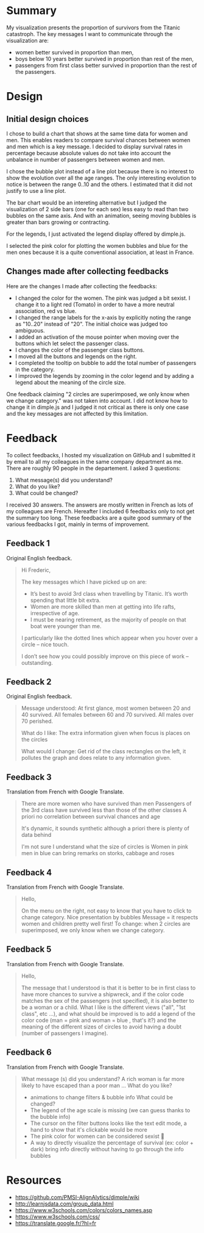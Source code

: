 # Summary
My visualization presents the proportion of survivors from the Titanic catastroph.
The key messages I want to communicate through the visualization are:
- women better survived in proportion than men,
- boys below 10 years better survived in proportion than rest of the men,
- passengers from first class better survived in proportion than the rest of the passengers.


# Design
## Initial design choices
I chose to build a chart that shows at the same time data for women and men. 
This enables readers to compare survival chances between women and men which is a key message.
I decided to display survival rates in percentage because absolute values do not take 
into account the unbalance in number of passengers between women and men.

I chose the bubble plot instead of a line plot because there is no interest to show the evolution
over all the age ranges. The only interesting evolution to notice is between the range 0..10 and the others.
I estimated that it did not justify to use a line plot.

The bar chart would be an intereting alternative but I judged the visualization of 2 side bars (one for each sex)
less easy to read than two bubbles on the same axis. And with an animation, seeing moving bubbles is greater than
bars growing or contracting.

For the legends, I just activated the legend display offered by dimple.js.

I selected the pink color for plotting the women bubbles and blue for the men ones because it is a quite conventional
association, at least in France.

## Changes made after collecting feedbacks
Here are the changes I made after collecting the feedbacks:
- I changed the color for the women. The pink was judged a bit sexist. I change it to a light red (Tomato) in order to have
a more neutral association, red vs blue.
- I changed the range labels for the x-axis by explicitly noting the range as "10..20" instead of "20". The initial choice
was judged too ambiguous.
- I added an activation of the mouse pointer when moving over the buttons which let select the passenger class.
- I changes the color of the passenger class buttons.
- I moved all the buttons and legends on the right.
- I completed the tooltip on bubble to add the total number of passengers in the category.
- I improved the legends by zooming in the color legend and by adding a legend about the meaning of the circle size.

One feedback claiming "2 circles are superimposed, we only know when we change category." was not taken into account.
I  did not know how to change it in dimple.js and I judged it not critical as there is only one case and the key messages
are not affected by this limitation.

# Feedback
To collect feedbacks, I hosted my visualization on GitHub and I submitted it by email to all my colleagues in the same 
company department as me.
There are roughly 90 people in the departement.
I asked 3 questions:
1. What message(s) did you understand?
2. What do you like?
3. What could be changed?

I received 30 answers. The answers are mostly written in French as lots of my colleagues are French.
Hereafter I included 6 feedbacks only to not get the summary too long. These feedbacks are a quite good 
summary of the various feedbacks I got, mainly in terms of improvement.

## Feedback 1
Original English feedback.
> Hi Frederic,
>
> The key messages which I have picked up on are:
> -	It’s best to avoid 3rd class when travelling by Titanic. It’s worth spending that little bit extra.
> -	Women are more skilled than men at getting into life rafts, irrespective of age.
> -	I must be nearing retirement, as the majority of people on that boat were younger than me.
>
> I particularly like the dotted lines which appear when you hover over a circle – nice touch.
>
> I don’t see how you could possibly improve on this piece of work – outstanding.

## Feedback 2
Original English feedback.
> Message understood:  At first glance, most women between 20 and 40 survived.  All females between 60 and 70 survived.  All males over 70 perished.
>
> What do I like:  The extra information given when focus is places on the circles
>
> What would I change: Get rid of the class rectangles on the left, it pollutes the graph and does relate to any information given.

## Feedback 3
Translation from French with Google Translate.
> There are more women who have survived than men
> Passengers of the 3rd class have survived less than those of the other classes
> A priori no correlation between survival chances and age
>
> It's dynamic, it sounds synthetic although a priori there is plenty of data behind
>
> I'm not sure I understand what the size of circles is
> Women in pink men in blue can bring remarks on storks, cabbage and roses

## Feedback 4
Translation from French with Google Translate.
> Hello,
>
> On the menu on the right, not easy to know that you have to click to change category.
> Nice presentation by bubbles
> Message = it respects women and children pretty well first!
> To change: when 2 circles are superimposed, we only know when we change category.

## Feedback 5
Translation from French with Google Translate.
> Hello,
>
> The message that I understood is that it is better to be in first class to have more chances to survive a shipwreck,
> and if the color code matches the sex of the passengers (not specified), it is also better to be a woman or a child.
> What I like is the different views ("all", "1st class", etc ...), and what should be improved is to add a legend of
> the color code (man = pink and woman = blue , that's it?) and the meaning of the different sizes of circles to 
> avoid having a doubt (number of passengers I imagine).

## Feedback 6
Translation from French with Google Translate.
> What message (s) did you understand?
>   A rich woman is far more likely to have escaped than a poor man ...
> What do you like?
>   - animations to change filters & bubble info
> What could be changed?
>   - The legend of the age scale is missing (we can guess thanks to the bubble info)
>   - The cursor on the filter buttons looks like the text edit mode, a hand to show that it's clickable would be more
>	- The pink color for women can be considered sexist 
>   - A way to directly visualize the percentage of survival (ex: color + dark) bring info directly without having to go through the info bubbles

# Resources
- https://github.com/PMSI-AlignAlytics/dimple/wiki
- http://learnjsdata.com/group_data.html
- https://www.w3schools.com/colors/colors_names.asp
- https://www.w3schools.com/css/
- https://translate.google.fr/?hl=fr
